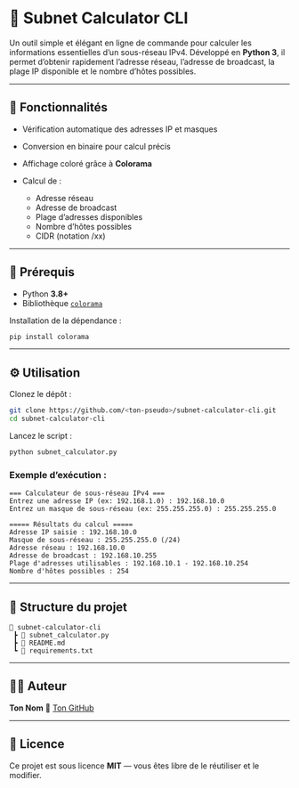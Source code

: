 # 🧮 Subnet Calculator CLI

Un outil simple et élégant en ligne de commande pour calculer les informations essentielles d’un sous-réseau IPv4.
Développé en **Python 3**, il permet d’obtenir rapidement l’adresse réseau, l’adresse de broadcast, la plage IP disponible et le nombre d’hôtes possibles.

---

## 🚀 Fonctionnalités

* Vérification automatique des adresses IP et masques
* Conversion en binaire pour calcul précis
* Affichage coloré grâce à **Colorama**
* Calcul de :

  * Adresse réseau
  * Adresse de broadcast
  * Plage d’adresses disponibles
  * Nombre d’hôtes possibles
  * CIDR (notation /xx)

---

## 🧰 Prérequis

* Python **3.8+**
* Bibliothèque [`colorama`](https://pypi.org/project/colorama/)

Installation de la dépendance :

```bash
pip install colorama
```

---

## ⚙️ Utilisation

Clonez le dépôt :

```bash
git clone https://github.com/<ton-pseudo>/subnet-calculator-cli.git
cd subnet-calculator-cli
```

Lancez le script :

```bash
python subnet_calculator.py
```

### Exemple d’exécution :

```
=== Calculateur de sous-réseau IPv4 ===
Entrez une adresse IP (ex: 192.168.1.0) : 192.168.10.0
Entrez un masque de sous-réseau (ex: 255.255.255.0) : 255.255.255.0

===== Résultats du calcul =====
Adresse IP saisie : 192.168.10.0
Masque de sous-réseau : 255.255.255.0 (/24)
Adresse réseau : 192.168.10.0
Adresse de broadcast : 192.168.10.255
Plage d'adresses utilisables : 192.168.10.1 - 192.168.10.254
Nombre d'hôtes possibles : 254
```

---

## 🧩 Structure du projet

```
📁 subnet-calculator-cli
 ┣ 📜 subnet_calculator.py
 ┣ 📜 README.md
 ┗ 📜 requirements.txt
```

---

## 🧑‍💻 Auteur

**Ton Nom**
🐙 [Ton GitHub](https://github.com/sene404)

---

## 📄 Licence

Ce projet est sous licence **MIT** — vous êtes libre de le réutiliser et le modifier.
